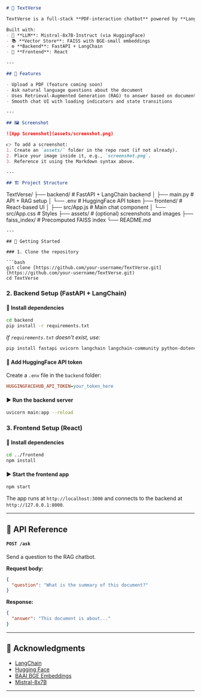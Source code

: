 

```markdown
# 📄 TextVerse

TextVerse is a full-stack **PDF-interaction chatbot** powered by **LangChain**, **FAISS**, and **Hugging Face models**. It allows users to upload a PDF and ask questions related to its content via a conversational interface.

Built with:
- 🧠 **LLM**: Mistral-8x7B-Instruct (via HuggingFace)
- 📚 **Vector Store**: FAISS with BGE-small embeddings
- ⚙️ **Backend**: FastAPI + LangChain
- 💬 **Frontend**: React

---

## 🌟 Features

- Upload a PDF (feature coming soon)
- Ask natural language questions about the document
- Uses Retrieval-Augmented Generation (RAG) to answer based on document context
- Smooth chat UI with loading indicators and state transitions

---

## 🖼️ Screenshot

![App Screenshot](assets/screenshot.png)

👉 To add a screenshot:
1. Create an `assets/` folder in the repo root (if not already).
2. Place your image inside it, e.g., `screenshot.png`.
3. Reference it using the Markdown syntax above.

---

## 🏗️ Project Structure
```

TextVerse/
├── backend/                \# FastAPI + LangChain backend
│   ├── main.py             \# API + RAG setup
│   └── .env                \# HuggingFace API token
├── frontend/               \# React-based UI
│   ├── src/App.js          \# Main chat component
│   └── src/App.css         \# Styles
├── assets/                 \# (optional) screenshots and images
├── faiss\_index/            \# Precomputed FAISS index
└── README.md

````
---

## 🚀 Getting Started

### 1. Clone the repository

```bash
git clone [https://github.com/your-username/TextVerse.git](https://github.com/your-username/TextVerse.git)
cd TextVerse
````

### 2\. Backend Setup (FastAPI + LangChain)

#### 🔧 Install dependencies

```bash
cd backend
pip install -r requirements.txt
```

*If `requirements.txt` doesn't exist, use:*

```bash
pip install fastapi uvicorn langchain langchain-community python-dotenv huggingface_hub faiss-cpu
```

#### 🔐 Add HuggingFace API token

Create a `.env` file in the `backend` folder:

```ini
HUGGINGFACEHUB_API_TOKEN=your_token_here
```

#### ▶️ Run the backend server

```bash
uvicorn main:app --reload
```

### 3\. Frontend Setup (React)

#### 🧱 Install dependencies

```bash
cd ../frontend
npm install
```

#### ▶️ Start the frontend app

```bash
npm start
```

The app runs at `http://localhost:3000` and connects to the backend at `http://127.0.0.1:8000`.

-----

## 💬 API Reference

#### `POST /ask`

Send a question to the RAG chatbot.

**Request body:**

```json
{
  "question": "What is the summary of this document?"
}
```

**Response:**

```json
{
  "answer": "This document is about..."
}
```


-----

## 🙌 Acknowledgments

  - [LangChain](https://www.langchain.com/)
  - [Hugging Face](https://huggingface.co/)
  - [BAAI BGE Embeddings](https://huggingface.co/BAAI/bge-small-en)
  - [Mistral-8x7B](https://huggingface.co/mistralai/Mixtral-8x7B-Instruct-v0.1)

-----


<!-- end list -->

```
```
